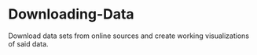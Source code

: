 # Downloading-Data
Download data sets from online sources and create working
visualizations of said data.
